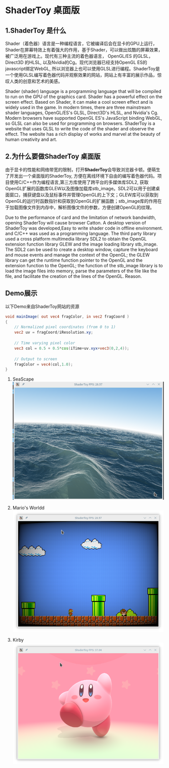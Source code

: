 # ShaderToy 桌面版

## 1.ShaderToy 是什么  
Shader（着色器）语言是一种编程语言，它被编译后会在显卡的GPU上运行，Shader在屏幕特效上有着强大的作用，基于Shader，可以做出炫酷的屏幕效果，被广泛用在游戏上。现代有三种主流的着色器语言， OpenGL/ES 的GLSL，Direct3D 的HLSL, 以及Nvidia的Cg。现代浏览器已经支持OpenGL ES的javascript绑定WebGL, 所以浏览器上也可以使用GLSL进行编程。ShaderToy是一个使用GLSL编写着色器代码并观察效果的网站，网站上有丰富的展示作品，惊叹人类的创意和艺术的美感。  

Shader (shader) language is a programming language that will be compiled to run on the GPU of the graphics card. Shader has a powerful effect on the screen effect. Based on Shader, it can make a cool screen effect and is widely used in the game. In modern times, there are three mainstream shader languages, OpenGL/ES's GLSL, Direct3D's HLSL, and Nvidia's Cg. Modern browsers have supported OpenGL ES's JavaScript binding WebGL, so GLSL can also be used for programming on browsers. ShaderToy is a website that uses GLSL to write the code of the shader and observe the effect. The website has a rich display of works and marvel at the beauty of human creativity and art.

## 2.为什么要做ShaderToy 桌面版
由于显卡的性能和网络带宽的限制，打开**ShaderToy**会导致浏览器卡顿。便萌生了开发出一个桌面版的ShaderToy, 方便在离线环境下自由的编写着色器代码。项目使用C/C++作为编程语言,第三方库使用了跨平台的多媒体库SDL2, 获取OpenGL扩展的函数库GLEW以及图像加载库stb_image。SDL2可以用于创建桌面窗口，捕获键盘以及鼠标事件并管理OpenGL的上下文；GLEW库可以获取到OpenGL的运行时函数指针和获取到OpenGL的扩展函数；stb_image库的作用在于加载图像文件到内存中，解析图像文件的参数，方便创建OpenGL的纹理。

Due to the performance of card and the limitation of network bandwidth, opening ShaderToy will cause browser Catton. A desktop version of ShaderToy was developed,Easy to write shader code in offline environment. and C/C++ was used as a programming language. The third party library used a cross platform multimedia library SDL2 to obtain the OpenGL extension function library GLEW and the image loading library stb_image. The SDL2 can be used to create a desktop window, capture the keyboard and mouse events and manage the context of the OpenGL; the GLEW library can get the runtime function pointer to the OpenGL and the extension function to the OpenGL; the function of the stb_image library is to load the image files into memory, parse the parameters of the file like the file, and facilitate the creation of the lines of the OpenGL. Reason.

## Demo展示  

以下Demo来自ShaderToy网站的资源

``` GLSL
void mainImage( out vec4 fragColor, in vec2 fragCoord )
{
    // Normalized pixel coordinates (from 0 to 1)
    vec2 uv = fragCoord/iResolution.xy;

    // Time varying pixel color
    vec3 col = 0.5 + 0.5*cos(iTime+uv.xyx+vec3(0,2,4));

    // Output to screen
    fragColor = vec4(col,1.0);
}
```
1. SeaScape
![SeaScape](./screenshot/SeaScape.png)

2. Mario's Worldd
![Mario's World](./screenshot/Marios'World.png)

3. Kirby
![Kirby](./screenshot/Kirby.png)


